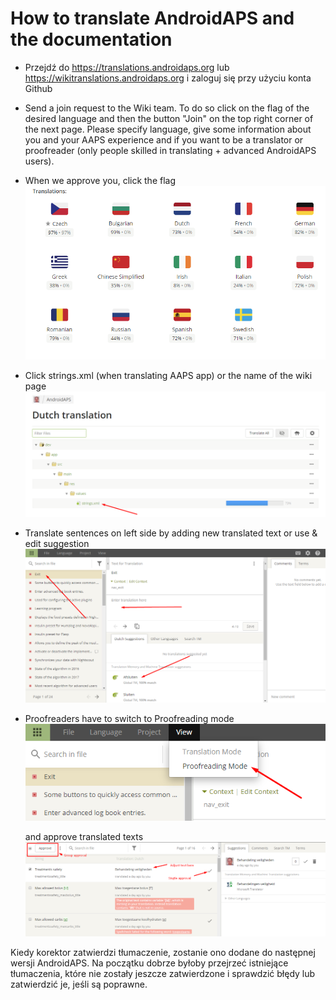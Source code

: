 # How to translate AndroidAPS and the documentation

* Przejdź do <https://translations.androidaps.org> lub <https://wikitranslations.androidaps.org> i zaloguj się przy użyciu konta Github

* Send a join request to the Wiki team. To do so click on the flag of the desired language and then the button "Join" on the top right corner of the next page. Please specify language, give some information about you and your AAPS experience and if you want to be a translator or proofreader (only people skilled in translating + advanced AndroidAPS users).

* When we approve you, click the flag ![When we approve you, click the flag](./images/translation-flags.png)

* Click strings.xml (when translating AAPS app) or the name of the wiki page ![Click strings.xml](./images/translations-click-strings.png)

* Translate sentences on left side by adding new translated text or use & edit suggestion ![Translation](./images/translations-translate.png)

* Proofreaders have to switch to Proofreading mode ![Proffreading mode](./images/translations-proofreading-mode.png)
    
    and approve translated texts ![approve text](./images/translations-proofreading.png)

Kiedy korektor zatwierdzi tłumaczenie, zostanie ono dodane do następnej wersji AndroidAPS. Na początku dobrze byłoby przejrzeć istniejące tłumaczenia, które nie zostały jeszcze zatwierdzone i sprawdzić błędy lub zatwierdzić je, jeśli są poprawne.